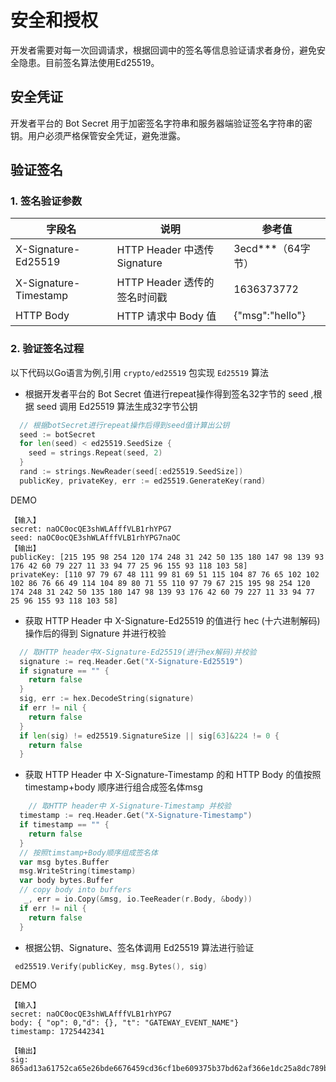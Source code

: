 # 安全和授权

开发者需要对每一次回调请求，根据回调中的签名等信息验证请求者身份，避免安全隐患。目前签名算法使用Ed25519。

## 安全凭证

开发者平台的 Bot Secret 用于加密签名字符串和服务器端验证签名字符串的密钥。用户必须严格保管安全凭证，避免泄露。

## 验证签名

### 1. 签名验证参数

| 字段名                   | 说明                        | 参考值             |
|-----------------------|---------------------------|-----------------|
| X-Signature-Ed25519   | HTTP Header 中透传 Signature | 3ecd***（64字节）   |
| X-Signature-Timestamp | HTTP Header 透传的签名时间戳      | 1636373772      |
| HTTP Body             | HTTP 请求中 Body 值           | {"msg":"hello"} |

### 2. 验证签名过程

以下代码以Go语言为例,引用 `crypto/ed25519` 包实现 `Ed25519` 算法

- 根据开发者平台的 Bot Secret 值进行repeat操作得到签名32字节的 seed ,根据 seed 调用 Ed25519 算法生成32字节公钥

```go
  // 根据botSecret进行repeat操作后得到seed值计算出公钥
  seed := botSecret
  for len(seed) < ed25519.SeedSize {
    seed = strings.Repeat(seed, 2)
  }
  rand := strings.NewReader(seed[:ed25519.SeedSize])
  publicKey, privateKey, err := ed25519.GenerateKey(rand)
```

DEMO
```
【输入】
secret: naOC0ocQE3shWLAfffVLB1rhYPG7
seed: naOC0ocQE3shWLAfffVLB1rhYPG7naOC
【输出】
publicKey: [215 195 98 254 120 174 248 31 242 50 135 180 147 98 139 93 176 42 60 79 227 11 33 94 77 25 96 155 93 118 103 58]
privateKey: [110 97 79 67 48 111 99 81 69 51 115 104 87 76 65 102 102 102 86 76 66 49 114 104 89 80 71 55 110 97 79 67 215 195 98 254 120 174 248 31 242 50 135 180 147 98 139 93 176 42 60 79 227 11 33 94 77 25 96 155 93 118 103 58]
```

- 获取 HTTP Header 中 X-Signature-Ed25519 的值进行 hec (十六进制解码)操作后的得到 Signature 并进行校验

```go
  // 取HTTP header中X-Signature-Ed25519(进行hex解码)并校验 
  signature := req.Header.Get("X-Signature-Ed25519")
  if signature == "" {
    return false
  }
  sig, err := hex.DecodeString(signature)
  if err != nil {
    return false
  }
  if len(sig) != ed25519.SignatureSize || sig[63]&224 != 0 {
    return false
  }
```

- 获取 HTTP Header 中 X-Signature-Timestamp 的和 HTTP Body 的值按照 timestamp+body 顺序进行组合成签名体msg

```go
    // 取HTTP header中 X-Signature-Timestamp 并校验
  timestamp := req.Header.Get("X-Signature-Timestamp")
  if timestamp == "" {
    return false
  }
  // 按照timstamp+Body顺序组成签名体
  var msg bytes.Buffer
  msg.WriteString(timestamp)
  var body bytes.Buffer
  // copy body into buffers
   _, err = io.Copy(&msg, io.TeeReader(r.Body, &body))
  if err != nil {
    return false
  }
```

- 根据公钥、Signature、签名体调用 Ed25519 算法进行验证

```go
 ed25519.Verify(publicKey, msg.Bytes(), sig)
```

DEMO
```
【输入】
secret: naOC0ocQE3shWLAfffVLB1rhYPG7
body: { "op": 0,"d": {}, "t": "GATEWAY_EVENT_NAME"}
timestamp: 1725442341

【输出】
sig: 865ad13a61752ca65e26bde6676459cd36cf1be609375b37bd62af366e1dc25a8dc789ba7f14e017ada3d554c671a911bfdf075ba54835b23391d509579ed002

```
